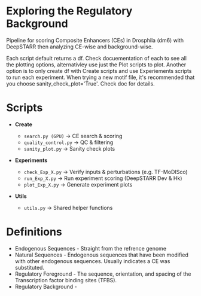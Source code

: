 # Exploring the Regulatory Background

Pipeline for scoring Composite Enhancers (CEs) in Drosphila (dm6) with DeepSTARR then analyzing CE-wise and background-wise.

Each script default returns a df. Check docuementation of each to see all the plotting options, alternativley use just the Plot scripts to plot. Another option is to only create df with Create scripts and use Experiements scripts to run each experiment. When trying a new motif file, it's recommended that you choose sanity_check_plot='True'. Check doc for details. 


# Scripts
  
- **Create**
  - `search.py (GPU)` → CE search & scoring  
  - `quality_control.py` → QC & filtering  
  - `sanity_plot.py` → Sanity check plots

        

- **Experiments**
  - `check_Exp_X.py` → Verify inputs & perturbations (e.g. TF-MoDISco)  
  - `run_Exp_X.py` → Run experiment scoring (DeepSTARR Dev & Hk)
  - `plot_Exp_X.py` → Generate experiment plots 

- **Utils**
  - `utils.py` → Shared helper functions  


# Definitions
- Endogenous Sequences - Straight from the refrence genome
- Natural Sequences - Endogenous sequences that have been modified with other endogenous sequences. Usually indicates a CE was substituted. 
- Regulatory Foreground - The sequence, orientation, and spacing of the Transcription factor binding sites (TFBS). 
- Regulatory Background - 
